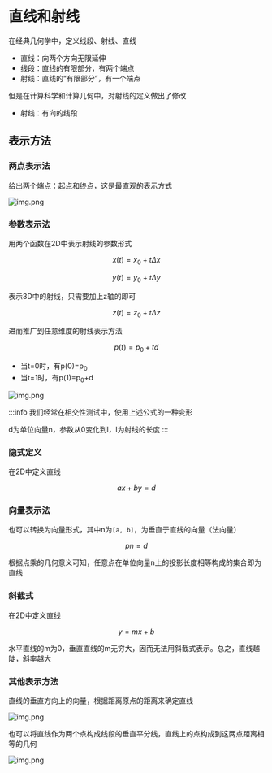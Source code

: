 # 直线和射线

在经典几何学中，定义线段、射线、直线

- 直线：向两个方向无限延伸
- 线段：直线的有限部分，有两个端点
- 射线：直线的“有限部分”，有一个端点

但是在计算科学和计算几何中，对射线的定义做出了修改

- 射线：有向的线段

## 表示方法

### 两点表示法

给出两个端点：起点和终点，这是最直观的表示方式

![img.png](/imgs/visual/3d-math/geometry-line.png)

### 参数表示法

用两个函数在2D中表示射线的参数形式

$$
x(t)=x_{0}+t\Delta x
$$

$$
y(t)=y_{0}+t\Delta y
$$

表示3D中的射线，只需要加上z轴的即可

$$
z(t)=z_{0}+t\Delta z
$$

进而推广到任意维度的射线表示方法

$$
p(t)=p_{0}+td
$$

- 当t=0时，有p(0)=p<sub>0</sub>
- 当t=1时，有p(1)=p<sub>0</sub>+d

![img.png](/imgs/visual/3d-math/geometry-line-1.png)

:::info
我们经常在相交性测试中，使用上述公式的一种变形

d为单位向量n，参数从0变化到l，l为射线的长度
:::

### 隐式定义

在2D中定义直线

$$
ax+by=d
$$

### 向量表示法

也可以转换为向量形式，其中n为`[a, b]`，为垂直于直线的向量（法向量）

$$
pn=d
$$

根据点乘的几何意义可知，任意点在单位向量n上的投影长度相等构成的集合即为直线

### 斜截式

在2D中定义直线

$$
y=mx+b
$$

水平直线的m为0，垂直直线的m无穷大，因而无法用斜截式表示。总之，直线越陡，斜率越大

### 其他表示方法

直线的垂直方向上的向量，根据距离原点的距离来确定直线

![img.png](/imgs/visual/3d-math/geometry-line-2.png)

也可以将直线作为两个点构成线段的垂直平分线，直线上的点构成到这两点距离相等的几何

![img.png](/imgs/visual/3d-math/geometry-line-3.png)
